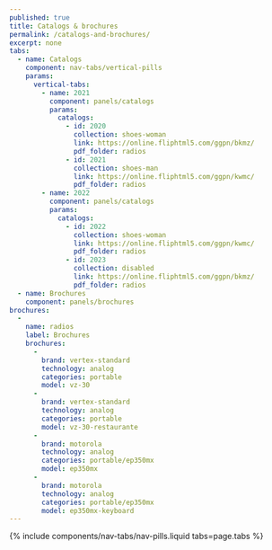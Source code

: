 ```yaml
---
published: true
title: Catalogs & brochures
permalink: /catalogs-and-brochures/
excerpt: none
tabs:
  - name: Catalogs
    component: nav-tabs/vertical-pills
    params:
      vertical-tabs: 
        - name: 2021
          component: panels/catalogs
          params:
            catalogs:
              - id: 2020
                collection: shoes-woman
                link: https://online.fliphtml5.com/ggpn/bkmz/
                pdf_folder: radios
              - id: 2021
                collection: shoes-man
                link: https://online.fliphtml5.com/ggpn/kwmc/
                pdf_folder: radios
        - name: 2022
          component: panels/catalogs
          params:
            catalogs:
              - id: 2022
                collection: shoes-woman
                link: https://online.fliphtml5.com/ggpn/kwmc/
                pdf_folder: radios
              - id: 2023
                collection: disabled
                link: https://online.fliphtml5.com/ggpn/bkmz/
                pdf_folder: radios
  - name: Brochures
    component: panels/brochures
brochures:
  -
    name: radios
    label: Brochures
    brochures:
      -
        brand: vertex-standard
        technology: analog
        categories: portable
        model: vz-30
      -
        brand: vertex-standard
        technology: analog
        categories: portable
        model: vz-30-restaurante
      -
        brand: motorola
        technology: analog
        categories: portable/ep350mx
        model: ep350mx
      -
        brand: motorola
        technology: analog
        categories: portable/ep350mx
        model: ep350mx-keyboard
---
```

<div class="container">
  {% include components/nav-tabs/nav-pills.liquid tabs=page.tabs %}
</div>
